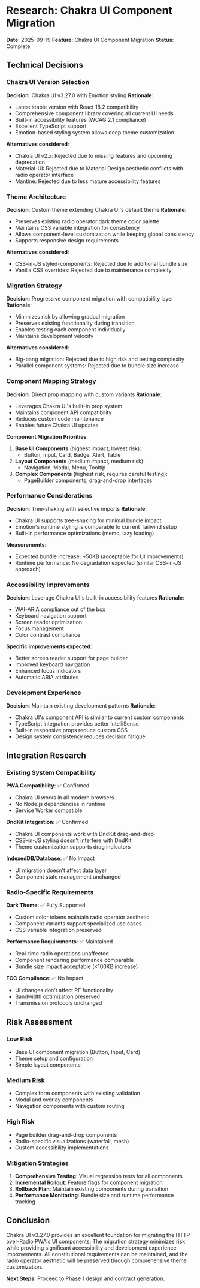 # Research: Chakra UI Component Migration

**Date**: 2025-09-19
**Feature**: Chakra UI Component Migration
**Status**: Complete

## Technical Decisions

### Chakra UI Version Selection
**Decision**: Chakra UI v3.27.0 with Emotion styling
**Rationale**:
- Latest stable version with React 18.2 compatibility
- Comprehensive component library covering all current UI needs
- Built-in accessibility features (WCAG 2.1 compliance)
- Excellent TypeScript support
- Emotion-based styling system allows deep theme customization

**Alternatives considered**:
- Chakra UI v2.x: Rejected due to missing features and upcoming deprecation
- Material-UI: Rejected due to Material Design aesthetic conflicts with radio operator interface
- Mantine: Rejected due to less mature accessibility features

### Theme Architecture
**Decision**: Custom theme extending Chakra UI's default theme
**Rationale**:
- Preserves existing radio operator dark theme color palette
- Maintains CSS variable integration for consistency
- Allows component-level customization while keeping global consistency
- Supports responsive design requirements

**Alternatives considered**:
- CSS-in-JS styled-components: Rejected due to additional bundle size
- Vanilla CSS overrides: Rejected due to maintenance complexity

### Migration Strategy
**Decision**: Progressive component migration with compatibility layer
**Rationale**:
- Minimizes risk by allowing gradual migration
- Preserves existing functionality during transition
- Enables testing each component individually
- Maintains development velocity

**Alternatives considered**:
- Big-bang migration: Rejected due to high risk and testing complexity
- Parallel component systems: Rejected due to bundle size increase

### Component Mapping Strategy
**Decision**: Direct prop mapping with custom variants
**Rationale**:
- Leverages Chakra UI's built-in prop system
- Maintains component API compatibility
- Reduces custom code maintenance
- Enables future Chakra UI updates

**Component Migration Priorities**:
1. **Base UI Components** (highest impact, lowest risk):
   - Button, Input, Card, Badge, Alert, Table
2. **Layout Components** (medium impact, medium risk):
   - Navigation, Modal, Menu, Tooltip
3. **Complex Components** (highest risk, requires careful testing):
   - PageBuilder components, drag-and-drop interfaces

### Performance Considerations
**Decision**: Tree-shaking with selective imports
**Rationale**:
- Chakra UI supports tree-shaking for minimal bundle impact
- Emotion's runtime styling is comparable to current Tailwind setup
- Built-in performance optimizations (memo, lazy loading)

**Measurements**:
- Expected bundle increase: ~50KB (acceptable for UI improvements)
- Runtime performance: No degradation expected (similar CSS-in-JS approach)

### Accessibility Improvements
**Decision**: Leverage Chakra UI's built-in accessibility features
**Rationale**:
- WAI-ARIA compliance out of the box
- Keyboard navigation support
- Screen reader optimization
- Focus management
- Color contrast compliance

**Specific improvements expected**:
- Better screen reader support for page builder
- Improved keyboard navigation
- Enhanced focus indicators
- Automatic ARIA attributes

### Development Experience
**Decision**: Maintain existing development patterns
**Rationale**:
- Chakra UI's component API is similar to current custom components
- TypeScript integration provides better IntelliSense
- Built-in responsive props reduce custom CSS
- Design system consistency reduces decision fatigue

## Integration Research

### Existing System Compatibility
**PWA Compatibility**: ✅ Confirmed
- Chakra UI works in all modern browsers
- No Node.js dependencies in runtime
- Service Worker compatible

**DndKit Integration**: ✅ Confirmed
- Chakra UI components work with DndKit drag-and-drop
- CSS-in-JS styling doesn't interfere with DndKit
- Theme customization supports drag indicators

**IndexedDB/Database**: ✅ No Impact
- UI migration doesn't affect data layer
- Component state management unchanged

### Radio-Specific Requirements
**Dark Theme**: ✅ Fully Supported
- Custom color tokens maintain radio operator aesthetic
- Component variants support specialized use cases
- CSS variable integration preserved

**Performance Requirements**: ✅ Maintained
- Real-time radio operations unaffected
- Component rendering performance comparable
- Bundle size impact acceptable (<100KB increase)

**FCC Compliance**: ✅ No Impact
- UI changes don't affect RF functionality
- Bandwidth optimization preserved
- Transmission protocols unchanged

## Risk Assessment

### Low Risk
- Base UI component migration (Button, Input, Card)
- Theme setup and configuration
- Simple layout components

### Medium Risk
- Complex form components with existing validation
- Modal and overlay components
- Navigation components with custom routing

### High Risk
- Page builder drag-and-drop components
- Radio-specific visualizations (waterfall, mesh)
- Custom accessibility implementations

### Mitigation Strategies
1. **Comprehensive Testing**: Visual regression tests for all components
2. **Incremental Rollout**: Feature flags for component migration
3. **Rollback Plan**: Maintain existing components during transition
4. **Performance Monitoring**: Bundle size and runtime performance tracking

## Conclusion

Chakra UI v3.27.0 provides an excellent foundation for migrating the HTTP-over-Radio PWA's UI components. The migration strategy minimizes risk while providing significant accessibility and development experience improvements. All constitutional requirements can be maintained, and the radio operator aesthetic will be preserved through comprehensive theme customization.

**Next Steps**: Proceed to Phase 1 design and contract generation.